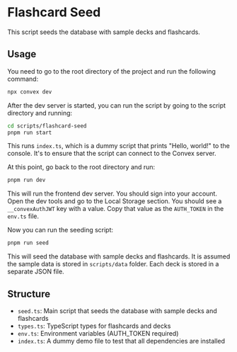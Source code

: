 # Flashcard Seed

This script seeds the database with sample decks and flashcards.

## Usage

You need to go to the root directory of the project and run the following command:

```bash
npx convex dev
```

After the dev server is started, you can run the script by going to the script directory and running:

```bash
cd scripts/flashcard-seed
pnpm run start
```

This runs `index.ts`, which is a dummy script that prints "Hello, world!" to the console. It's to ensure that the script can connect to the Convex server.

At this point, go back to the root directory and run:

```bash
pnpm run dev
```

This will run the frontend dev server. You should sign into your account. Open the dev tools and go to the Local Storage section. You should see a `__convexAuthJWT` key with a value. Copy that value as the `AUTH_TOKEN` in the `env.ts` file.

Now you can run the seeding script:

```bash
pnpm run seed
```

This will seed the database with sample decks and flashcards. It is assumed the sample data is stored in `scripts/data` folder. Each deck is stored in a separate JSON file.

## Structure

- `seed.ts`: Main script that seeds the database with sample decks and flashcards
- `types.ts`: TypeScript types for flashcards and decks
- `env.ts`: Environment variables (AUTH_TOKEN required)
- `index.ts`: A dummy demo file to test that all dependencies are installed